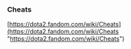 
### Cheats

[https://dota2.fandom.com/wiki/Cheats](https://dota2.fandom.com/wiki/Cheats "https://dota2.fandom.com/wiki/Cheats")